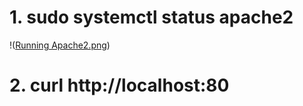 # 1. sudo systemctl status apache2

!([Running Apache2.png](https://github.com/Lummysloane/Project-1/blob/main/Running%20Apache2.png))

# 2. curl http://localhost:80
